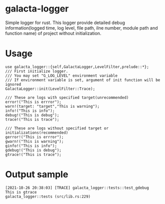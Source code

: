 # galacta-logger
Simple logger for rust. This logger provide detailed debug information(logged time, log level, file path, ilne number, module path and function name) of project without initialization.


# Usage
```
use galacta_logger::{self,GalactaLogger,LevelFilter,prelude::*};
/// First initialize logger.
/// You may set "G_LOG_LEVEL" environment variable
/// If environment variable is set, argument of init function will be ignored
GalactaLogger::init(LevelFilter::Trace);

/// These are logs with specified target(unrecommended)
error!("This is errror");
warn!(target: "target","This is warning");
info!("This is info");
debug!("This is debug");
trace!("This is trace");

/// These are logs without specified target or initializations(recommended)
gerror!("This is errror");
gwarn!("This is warning");
ginfo!("This is info");
gdebug!("This is debug");
gtrace!("This is trace");
```

# Output sample
```
[2021-10-26 20:38:03] [TRACE] galacta_logger::tests::test_gdebug
This is gtrace
galacta_logger::tests (src/lib.rs:229)
```

